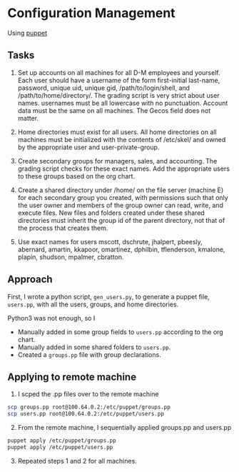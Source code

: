 # Configuration Management

Using [puppet](https://puppet.com/)

## Tasks

1) Set up accounts on all machines for all D-M employees and yourself.  Each user should have a username of the form first-initial last-name, password, unique uid, unique gid, /path/to/login/shell, and /path/to/home/directory/.  The grading script is very strict about user names.  usernames must be all lowercase with no punctuation. Account data must be the same on all machines.  The Gecos field does not matter.

2) Home directories must exist for all users.  All home directories on all machines must be initialized with the contents of /etc/skel/ and owned by the appropriate user and user-private-group.

3) Create secondary groups for managers, sales, and accounting. The grading script checks for these exact names.  Add the appropriate users to these groups based on the org chart.

4) Create a shared directory under /home/ on the file server (machine E) for each secondary group you created, with permissions such that only the user owner and members of the group owner can read, write, and execute files.  New files and folders created under these shared directories must inherit the group id of the parent directory, not that of the process that creates them.

5) Use exact names for users mscott, dschrute, jhalpert, pbeesly, abernard, amartin, kkapoor, omartinez, dphilbin, tflenderson, kmalone, plapin, shudson, mpalmer, cbratton.

## Approach

First, I wrote a python script, `gen_users.py`, to generate a puppet file, `users.pp`, with all the users, groups, and home 
directories.

Python3 was not enough, so I
  - Manually added in some group fields to `users.pp` according to the org chart. 
  - Manually added in some shared folders to `users.pp`.     
  - Created a `groups.pp` file with group declarations.

## Applying to remote machine

1) I scped the .pp files over to the remote machine

```bash
scp groups.pp root@100.64.0.2:/etc/puppet/groups.pp
scp users.pp root@100.64.0.2:/etc/puppet/users.pp
```

2) From the remote machine, I sequentially applied groups.pp and users.pp

```bash
puppet apply /etc/puppet/groups.pp
puppet apply /etc/puppet/users.pp
```

3) Repeated steps 1 and 2 for all machines.

